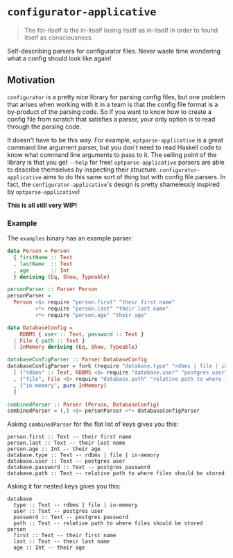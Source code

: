 # `configurator-applicative`

> The for-itself is the in-itself losing itself as in-itself in order to found itself as consciousness.

Self-describing parsers for configurator files. Never waste time wondering what a config should look like again!

## Motivation

`configurator` is a pretty nice library for parsing config files, but one problem that arises when working with it in a team is that the config file format is a by-product of the parsing code. So if you want to know how to create a config file from scratch that satisfies a parser, your only option is to read through the parsing code.

It doesn't have to be this way. For example, `optparse-applicative` is a great command line argument parser, but you don't need to read Haskell code to know what command line arguments to pass to it. The selling point of the library is that you get `--help` for free! `optparse-applicative` parsers are able to describe themselves by inspecting their structure. `configurator-applicative` aims to do this same sort of thing but with config file parsers. In fact, the `configurator-applicative`'s design is pretty shamelessly inspired by `optparse-applicative`!

**This is all still very WIP!**

### Example
The `examples` binary has an example parser:

```haskell
data Person = Person
  { firstName :: Text
  , lastName  :: Text
  , age       :: Int
  } deriving (Eq, Show, Typeable)

personParser :: Parser Person
personParser =
  Person <$> require "person.first" "their first name"
         <*> require "person.last" "their last name"
         <*> require "person.age" "their age"

data DatabaseConfig =
    RDBMS { user :: Text, password :: Text }
  | File { path :: Text }
  | InMemory deriving (Eq, Show, Typeable)

databaseConfigParser :: Parser DatabaseConfig
databaseConfigParser = fork (require "database.type" "rdbms | file | in-memory") $
  [ ("rdbms" :: Text, RDBMS <$> require "database.user" "postgres user" <*> require "database.password" "postgres password")
  , ("file", File <$> require "database.path" "relative path to where files should be stored")
  , ("in-memory", pure InMemory)
  ]

combinedParser :: Parser (Person, DatabaseConfig)
combinedParser = (,) <$> personParser <*> databaseConfigParser
```

Asking `combinedParser` for the flat list of keys gives you this:
```
person.first :: Text -- their first name
person.last :: Text -- their last name
person.age :: Int -- their age
database.type :: Text -- rdbms | file | in-memory
database.user :: Text -- postgres user
database.password :: Text -- postgres password
database.path :: Text -- relative path to where files should be stored
```

Asking it for nested keys gives you this:
```
database
  type :: Text -- rdbms | file | in-memory
  user :: Text -- postgres user
  password :: Text -- postgres password
  path :: Text -- relative path to where files should be stored
person
  first :: Text -- their first name
  last :: Text -- their last name
  age :: Int -- their age
```
